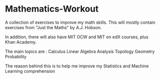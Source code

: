 # Mathematics-Workout
A collection of exercises to improve my math skills.
This will mostly contain exercises from "Just the Maths" by A.J. Hobson.

In addition, there will also have MIT OCW and MIT on edX courses, plus Khan Academy.

The main topics are :
Calculus
Linear Algebra
Analysis
Topology
Geometry
Probability

The reason behind this is to help me improve my Statistics and Machine Learning comprehension

